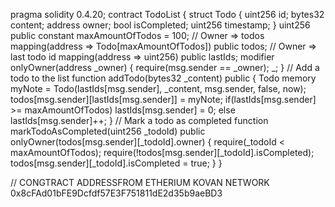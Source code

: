 pragma solidity 0.4.20; 
contract TodoList { 
 struct Todo { 
 uint256 id; 
 bytes32 content; 
 address owner; 
 bool isCompleted; 
 uint256 timestamp; 
 } 
 uint256 public constant maxAmountOfTodos = 100; 
 // Owner => todos 
 mapping(address => Todo[maxAmountOfTodos]) public todos; 
 // Owner => last todo id 
 mapping(address => uint256) public lastIds; 
 modifier onlyOwner(address _owner) { 
 require(msg.sender == _owner); 
 _; 
 }
 // Add a todo to the list 
 function addTodo(bytes32 _content) public { 
 Todo memory myNote = Todo(lastIds[msg.sender], _content, msg.sender, false, now); 
 todos[msg.sender][lastIds[msg.sender]] = myNote; 
 if(lastIds[msg.sender] >= maxAmountOfTodos) lastIds[msg.sender] = 0; 
 else lastIds[msg.sender]++; 
 } 
 // Mark a todo as completed 
 function markTodoAsCompleted(uint256 _todoId) public 
onlyOwner(todos[msg.sender][_todoId].owner) { 
 require(_todoId < maxAmountOfTodos); 
 require(!todos[msg.sender][_todoId].isCompleted); 
 todos[msg.sender][_todoId].isCompleted = true; 
 } 
} 

// CONGTRACT ADDRESSFROM ETHERIUM KOVAN NETWORK  0x8cFAd01bFE9Dcfdf57E3F751811dE2d35b9aeBD3
